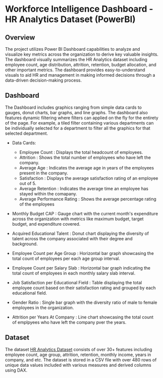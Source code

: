 # Workforce Intelligence Dashboard - HR Analytics Dataset (PowerBI)

## Overview
The project utilizes Power BI Dashboard capabilities to analyze and visualize key metrics across the organization to derive key valuable insights. The dashboard visually summarizes the HR Analytics dataset including employee count, age distribution, attrition, retention, budget allocation, and other important metrics. The dashboard provides easy-to-understand visuals to aid HR and management in making informed decisions through a data-driven decision-making process.

## Dashboard
The Dashboard includes graphics ranging from simple data cards to gauges, donut charts, bar graphs, and line graphs. The dashboard also features dynamic filtering where filters can applied on the fly for the entirety of the page. For example, a tiled filter containing various departments can be individually selected for a department to filter all the graphics for that selected department.

* Data Cards:
    * Employee Count : Displays the total headcount of employees.
    * Attrition : Shows the total number of employees who have left the company.
    * Average Age : Indicates the average age in years of the employees present in the company.
    * Satisfaction : Displays the average satisfaction rating of an employee out of 5.
    * Average Retention : Indicates the average time an employee has stayed within the comapany.
    * Average Performance Rating : Shows the average percentage rating of the employees

 * Monthly Budget CAP : Gauge chart with the current month's expenditure across the organization with metrics like maximum budget, target budget, and expenditure covered.

 * Acquired Educational Talent : Donut chart displaying the diversity of talent across the company associated with their degree and background.

 * Employee Count per Age Group : Horizontal bar graph showcasing the total count of employees per each age group interval.

 * Employee Count per Salary Slab : Horizontal bar graph indicating the total count of employees in each monthly salary slab interval.

 * Job Satisfaction per Educational Field : Table displaying the total employee count based on their satisfaction rating and grouped by each educational field.

 * Gender Ratio : Single bar graph with the diversity ratio of male to female employees in the organization.

 * Attrition per Years At Company : Line chart showcasing the total count of emplpyees who have left the company pver the years.

## Dataset
The dataset [HR Analytics Dataset](./Dataset/HR_Analytics.csv) consists of over 30+ features including employee count, age group, attrition, retention, monthly income, years in company, and etc. The dataset is stored in a CSV file with over 480 rows of  unique data values included with various measures and derived columns using DAX.
